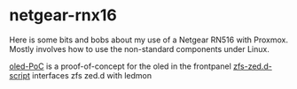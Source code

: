 # netgear-rnx16

Here is some bits and bobs about my use of a Netgear RN516 with Proxmox.  
Mostly involves how to use the non-standard components under Linux.

[oled-PoC](oled-PoC) is a proof-of-concept for the oled in the frontpanel
[zfs-zed.d-script](zfs-zed.d-script) interfaces zfs zed.d with ledmon
